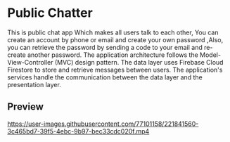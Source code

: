 # Public Chatter

This is public chat app Which makes all users talk to each other, You can create an account by phone or email and create your own password ,Also, you can retrieve the password by sending a code to your email and re-create another password.
The application architecture follows the Model-View-Controller (MVC) design pattern. The data layer uses Firebase Cloud Firestore to store and retrieve messages between users. The application's services handle the communication between the data layer and the presentation layer.

## Preview 


https://user-images.githubusercontent.com/77101158/221841560-3c465bd7-39f5-4ebc-9b97-bec33cdc020f.mp4


